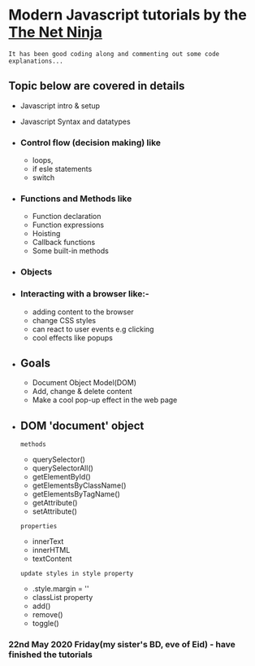# Modern Javascript tutorials by the  [The Net Ninja](https://www.youtube.com/channel/UCW5YeuERMmlnqo4oq8vwUpg)

`
It has been good coding along and commenting out some code explanations...
`

## Topic below are covered in details
- Javascript intro & setup
-  Javascript Syntax and datatypes
- ### Control flow (decision making) like
    - loops,
    - if esle statements  
    - switch
- ### Functions and Methods like
    - Function declaration
    - Function expressions
    - Hoisting
    - Callback functions
    - Some built-in methods
- ### Objects
- ### Interacting with a browser like:-
    - adding content to the browser
    - change CSS styles
    - can react to user events e.g clicking
    - cool effects like popups
- ## Goals

    - Document Object Model(DOM)
    - Add, change & delete content
    - Make a cool pop-up effect in the web page

- ## DOM 'document' object

	`methods`

    - querySelector()
    - querySelectorAll()
    - getElementById()
    - getElementsByClassName()
    - getElementsByTagName()
    - getAttribute()
    - setAttribute()

    `properties`
    - innerText  
    - innerHTML
    - textContent

    `update styles in style property`
    - .style.margin = ''
    - classList property
    - add()
    - remove()
    - toggle()

### 22nd May 2020 Friday(my sister's BD, eve of Eid) - have finished the tutorials